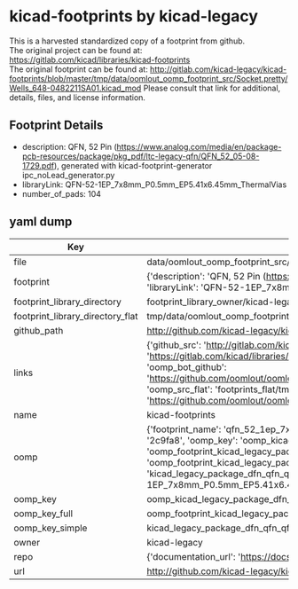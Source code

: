 # kicad-footprints by kicad-legacy  
This is a harvested standardized copy of a footprint from github.  
The original project can be found at:  
https://gitlab.com/kicad/libraries/kicad-footprints  
The original footprint can be found at:
http://gitlab.com/kicad-legacy/kicad-footprints/blob/master/tmp/data/oomlout_oomp_footprint_src/Socket.pretty/Wells_648-0482211SA01.kicad_mod
Please consult that link for additional, details, files, and license information.  
## Footprint Details
* description: QFN, 52 Pin (https://www.analog.com/media/en/package-pcb-resources/package/pkg_pdf/ltc-legacy-qfn/QFN_52_05-08-1729.pdf), generated with kicad-footprint-generator ipc_noLead_generator.py  
* libraryLink: QFN-52-1EP_7x8mm_P0.5mm_EP5.41x6.45mm_ThermalVias  
* number_of_pads: 104  
## yaml dump  
| Key | Value |  
| --- | --- |  
| file | data/oomlout_oomp_footprint_src/kicad-footprints/Package_DFN_QFN.pretty/QFN-52-1EP_7x8mm_P0.5mm_EP5.41x6.45mm_ThermalVias.kicad_mod |  
| footprint | {'description': 'QFN, 52 Pin (https://www.analog.com/media/en/package-pcb-resources/package/pkg_pdf/ltc-legacy-qfn/QFN_52_05-08-1729.pdf), generated with kicad-footprint-generator ipc_noLead_generator.py', 'libraryLink': 'QFN-52-1EP_7x8mm_P0.5mm_EP5.41x6.45mm_ThermalVias', 'number_of_pads': 104} |  
| footprint_library_directory | footprint_library_owner/kicad-legacy_kicad-footprints |  
| footprint_library_directory_flat | tmp/data/oomlout_oomp_footprint_src/footprints_flat/kicad_legacy_package_dfn_qfn_qfn_52_1ep_7x8mm_p0_5mm_ep5_41x6_45mm_thermalvias/working |  
| github_path | http://github.com/kicad-legacy/kicad-footprints/blob/master/tmp/data/oomlout_oomp_footprint_src/Package_DFN_QFN.pretty/QFN-52-1EP_7x8mm_P0.5mm_EP5.41x6.45mm_ThermalVias.kicad_mod |  
| links | {'github_src': 'http://gitlab.com/kicad-legacy/kicad-footprints/blob/master/tmp/data/oomlout_oomp_footprint_src/Socket.pretty/Wells_648-0482211SA01.kicad_mod', 'github_src_repo': 'https://gitlab.com/kicad/libraries/kicad-footprints', 'oomp_bot': 'tmp/data/oomlout_oomp_footprint_src/footprints/kicad_legacy_package_dfn_qfn_qfn_52_1ep_7x8mm_p0_5mm_ep5_41x6_45mm_thermalvias/working', 'oomp_bot_github': 'https://github.com/oomlout/oomlout_oomp_footprint_bot/tree/main/tmp/data/oomlout_oomp_footprint_src/footprints/kicad_legacy_package_dfn_qfn_qfn_52_1ep_7x8mm_p0_5mm_ep5_41x6_45mm_thermalvias/working', 'oomp_src_flat': 'footprints_flat/tmp/data/oomlout_oomp_footprint_src/footprints_flat/kicad_legacy_package_dfn_qfn_qfn_52_1ep_7x8mm_p0_5mm_ep5_41x6_45mm_thermalvias/working', 'oomp_src_flat_github': 'https://github.com/oomlout/oomlout_oomp_footprint_src/tree/main/tmp/data/oomlout_oomp_footprint_src/footprints_flat/kicad_legacy_package_dfn_qfn_qfn_52_1ep_7x8mm_p0_5mm_ep5_41x6_45mm_thermalvias/working'} |  
| name | kicad-footprints |  
| oomp | {'footprint_name': 'qfn_52_1ep_7x8mm_p0_5mm_ep5_41x6_45mm_thermalvias', 'library_name': 'package_dfn_qfn', 'md5': '2c9fa841735e59c82f0d1d9edaaa9e25', 'md5_10': '2c9fa84173', 'md5_5': '2c9fa', 'md5_6': '2c9fa8', 'oomp_key': 'oomp_kicad_legacy_package_dfn_qfn_qfn_52_1ep_7x8mm_p0_5mm_ep5_41x6_45mm_thermalvias', 'oomp_key_extra': 'oomp_footprint_kicad_legacy_package_dfn_qfn_qfn_52_1ep_7x8mm_p0_5mm_ep5_41x6_45mm_thermalvias', 'oomp_key_full': 'oomp_footprint_kicad_legacy_package_dfn_qfn_qfn_52_1ep_7x8mm_p0_5mm_ep5_41x6_45mm_thermalvias_2c9fa8', 'oomp_key_simple': 'kicad_legacy_package_dfn_qfn_qfn_52_1ep_7x8mm_p0_5mm_ep5_41x6_45mm_thermalvias', 'original_filename': 'data/oomlout_oomp_footprint_src/kicad-footprints/Package_DFN_QFN.pretty/QFN-52-1EP_7x8mm_P0.5mm_EP5.41x6.45mm_ThermalVias.kicad_mod', 'owner_name': 'kicad_legacy'} |  
| oomp_key | oomp_kicad_legacy_package_dfn_qfn_qfn_52_1ep_7x8mm_p0_5mm_ep5_41x6_45mm_thermalvias |  
| oomp_key_full | oomp_footprint_kicad_legacy_package_dfn_qfn_qfn_52_1ep_7x8mm_p0_5mm_ep5_41x6_45mm_thermalvias |  
| oomp_key_simple | kicad_legacy_package_dfn_qfn_qfn_52_1ep_7x8mm_p0_5mm_ep5_41x6_45mm_thermalvias |  
| owner | kicad-legacy |  
| repo | {'documentation_url': 'https://docs.github.com/rest/repos/repos#get-a-repository', 'message': 'Not Found'} |  
| url | http://github.com/kicad-legacy/kicad-footprints |  

